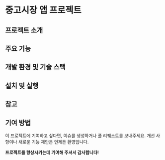 # 중고시장 앱 프로젝트

## 프로젝트 소개


## 주요 기능 

## 개발 환경 및 기술 스택


## 설치 및 실행 



## 참고


## 기여 방법

이 프로젝트에 기여하고 싶다면, 이슈를 생성하거나 풀 리퀘스트를 보내주세요. 개선 사항이나 새로운 기능 제안은 언제든 환영입니다.

**프로젝트를 향상시키는데 기여해 주셔서 감사합니다!**